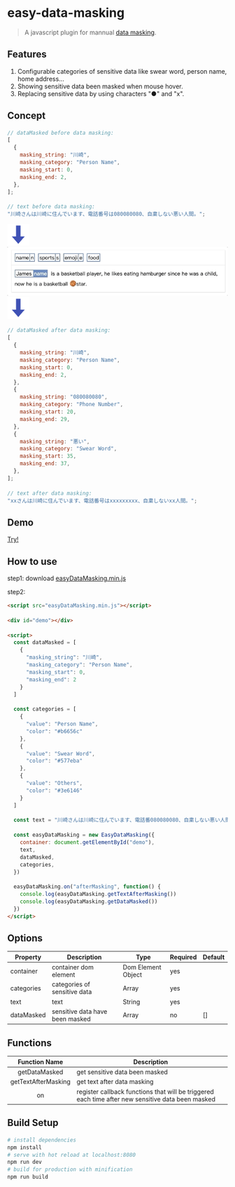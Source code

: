 # easy-data-masking

> A javascript plugin for mannual [data masking](https://research.aimultiple.com/data-masking/).

## Features

1. Configurable categories of sensitive data like swear word, person name, home address...
2. Showing sensitive data been masked when mouse hover.
3. Replacing sensitive data by using characters "●" and "x".

## Concept

```javascript
// dataMasked before data masking:
[
  {
    masking_string: "川崎",
    masking_category: "Person Name",
    masking_start: 0,
    masking_end: 2,
  },
];

// text before data masking:
"川崎さんは川崎に住んでいます、電話番号は080080080、自粛しない悪い人間。";
```

<img src="down-arrow.png" width="50px"/><br/>
<img src="demo.gif" width="750px"/><br/>
<img src="down-arrow.png" width="50px"/><br/>

```javascript
// dataMasked after data masking:
[
  {
    masking_string: "川崎",
    masking_category: "Person Name",
    masking_start: 0,
    masking_end: 2,
  },
  {
    masking_string: "080080080",
    masking_category: "Phone Number",
    masking_start: 20,
    masking_end: 29,
  },
  {
    masking_string: "悪い",
    masking_category: "Swear Word",
    masking_start: 35,
    masking_end: 37,
  },
];

// text after data masking:
"xxさんは川崎に住んでいます、電話番号はxxxxxxxxx、自粛しないxx人間。";
```
## Demo

[Try!](https://codesandbox.io/s/easy-data-masking-igykl?file=/index.html)

## How to use

step1: download [easyDataMasking.min.js](https://github.com/HC200ok/easy-data-masking/blob/master/dist/easyDataMasking.min.js)

step2:

```html
<script src="easyDataMasking.min.js"></script>

<div id="demo"></div>

<script>
  const dataMasked = [
    {
      "masking_string": "川崎",
      "masking_category": "Person Name",
      "masking_start": 0,
      "masking_end": 2
    }
  ]

  const categories = [
    {
      "value": "Person Name",
      "color": "#b6656c"
    },
    {
      "value": "Swear Word",
      "color": "#577eba"
    },
    {
      "value": "Others",
      "color": "#3e6146"
    }
  ]

  const text = "川崎さんは川崎に住んでいます、電話番080080080、自粛しない悪い人間。"

  const easyDataMasking = new EasyDataMasking({
    container: document.getElementById("demo"),
    text,
    dataMasked,
    categories,
  })

  easyDataMasking.on("afterMasking", function() {
    console.log(easyDataMasking.getTextAfterMasking())
    console.log(easyDataMasking.getDataMasked())
  })
</script>
```

## Options

| Property   | Description                  | Type               | Required | Default |
| ---------- | ---------------------------- | ------------------ | -------- | ------- |
| container  | container dom element        | Dom Element Object | yes      |         |
| categories | categories of sensitive data | Array              | yes      |         |
| text       | text                         | String             | yes      |         |
| dataMasked | sensitive data have been masked        | Array              | no       | []      |

## Functions

|    Function Name    | Description                                                                             |
| :-----------------: | --------------------------------------------------------------------------------------- |
|    getDataMasked    | get sensitive data been masked                                                                    |
| getTextAfterMasking | get text after data masking                                                             |
|         on          | register callback functions that will be triggered each time after new sensitive data been masked |

## Build Setup

```bash
# install dependencies
npm install
# serve with hot reload at localhost:8080
npm run dev
# build for production with minification
npm run build
```
